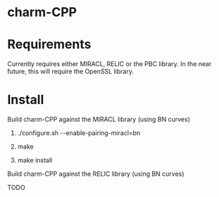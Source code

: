 # charm-CPP

# Requirements

Currently requires either MIRACL, RELIC or the PBC library. In the near future, this will require the OpenSSL library.

# Install

Build charm-CPP against the MIRACL library (using BN curves)

1. ./configure.sh --enable-pairing-miracl=bn

2. make 

3. make install


Build charm-CPP against the RELIC library (using BN curves)

TODO

